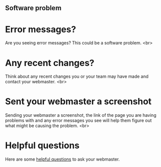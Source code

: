 
## Software problem

# Error messages?
Are you seeing error messages? This could be a software problem.
&lt;br&gt;
# Any recent changes?
Think about any recent changes you or your team may have made and contact your webmaster.
&lt;br&gt;
# Sent your webmaster a screenshot
Sending your webmaster a screenshot, the link of the page you are having problems with and any error messages you see will help them figure out what might be causing the problem.
&lt;br&gt;
# Helpful questions
Here are some [helpful questions](en/topics/practice-1-emergencies/5-ddos/3-13-learn.md) to ask your webmaster.
